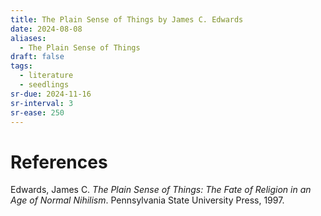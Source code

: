 ```yaml
---
title: The Plain Sense of Things by James C. Edwards
date: 2024-08-08
aliases:
  - The Plain Sense of Things
draft: false
tags:
  - literature
  - seedlings
sr-due: 2024-11-16
sr-interval: 3
sr-ease: 250
---
```


# References

Edwards, James C. _The Plain Sense of Things: The Fate of Religion in an Age of Normal Nihilism_. Pennsylvania State University Press, 1997.